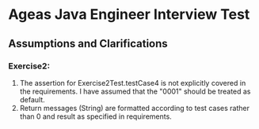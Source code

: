 # Ageas Java Engineer Interview Test

## Assumptions and Clarifications

### Exercise2:

1. The assertion for Exercise2Test.testCase4 is not explicitly covered in the requirements. I have assumed that the "0001" should be treated as default.
2. Return messages (String) are formatted according to test cases rather than 0 and result as specified in requirements.